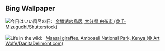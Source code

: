 ## Bing Wallpaper
![](https://www.bing.com/th?id=OHR.HotBathDay2024_JA-JP6338825094_UHD.jpg&w=1000)今日はいい風呂の日:&nbsp;&ensp;[金鱗湖の鳥居, 大分県 由布市 (© T-Mizuguchi/Shutterstock)](https://www.bing.com/th?id=OHR.HotBathDay2024_JA-JP6338825094_UHD.jpg)
<br><br/>
![](https://www.bing.com/th?id=OHR.AmboseliGiraffes_EN-GB4842022174_UHD.jpg&w=1000)Life in the wild:&nbsp;&ensp;[Maasai giraffes, Amboseli National Park, Kenya (© Art Wolfe/DanitaDelimont.com)](https://www.bing.com/th?id=OHR.AmboseliGiraffes_EN-GB4842022174_UHD.jpg)
<br><br/>
